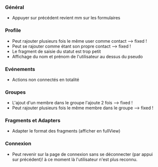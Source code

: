 ### Général

* Appuyer sur précédent revient mm sur les formulaires


### Profile

* Peut rajouter plusieurs fois le même user comme contact --> fixed !
* Peut se rajouter comme étant son propre contact --> fixed !
* Le fragment de saisie du statut est trop petit
* Affichage du nom et prénom de l'utilisateur au dessus du pseudo

### Evénements

* Actions non connectés en totalité

### Groupes

* L'ajout d'un membre dans le groupe l'ajoute 2 fois --> fixed !
* Peut rajouter plusieurs fois le même membre dans le groupe --> fixed !

### Fragments et Adapters

* Adapter le format des fragments (afficher en fullView)


### Connexion

* Peut revenir sur la page de connexion sans se déconnecter (par appui sur précédent)! à ce moment là l'utilisateur n'est plus reconnu.
